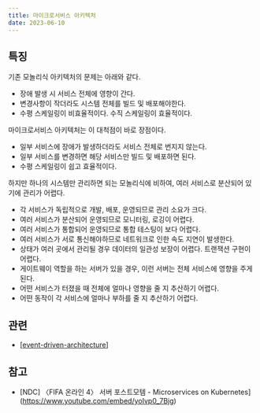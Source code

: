 ```yaml
---
title: 마이크로서비스 아키텍처
date: 2023-06-10
---
```


## 특징

기존 모놀리식 아키텍처의 문제는 아래와 같다.

- 장애 발생 시 서비스 전체에 영향이 간다.
- 변경사항이 작더라도 시스템 전체를 빌드 및 배포해야한다.
- 수평 스케일링이 비효율적이다. 수직 스케일링이 효율적이다.

마이크로서비스 아키텍처는 이 대척점이 바로 장점이다.

- 일부 서비스에 장애가 발생하더라도 서비스 전체로 번지지 않는다.
- 일부 서비스를 변경하면 해당 서비스만 빌드 및 배포하면 된다.
- 수평 스케일링이 쉽고 효율적이다.

하지만 하나의 시스템만 관리하면 되는 모놀리식에 비하여,
여러 서비스로 분산되어 있기에 관리가 어렵다.

- 각 서비스가 독립적으로 개발, 배포, 운영되므로 관리 소요가 크다.
- 여러 서비스가 분산되어 운영되므로 모니터링, 로깅이 어렵다.
- 여러 서비스가 통합되어 운영되므로 통합 테스팅이 보다 어렵다.
- 여러 서비스가 서로 통신해야하므로 네트워크로 인한 속도 지연이 발생한다.
- 상태가 여러 곳에서 관리될 경우 데이터의 일관성 보장이 어렵다. 트랜잭션 구현이 어렵다.
- 게이트웨이 역할을 하는 서버가 있을 경우, 이런 서버는 전체 서비스에 영향을 주게 된다.
- 어떤 서비스가 터졌을 때 전체에 얼마나 영향을 줄 지 추산하기 어렵다.
- 어떤 동작이 각 서비스에 얼마나 부하를 줄 지 추산하기 어렵다.

## 관련

- [[event-driven-architecture]]

## 참고

- [NDC] 〈FIFA 온라인 4〉 서버 포스트모템 - Microservices on Kubernetes](https://www.youtube.com/embed/yoIvp0_7Bjg)

[//do]: # "inner-links"

[event-driven-architecture]: event-driven-architecture.md

[//end]: # "2023-07-12 07:28"
